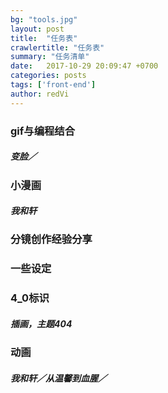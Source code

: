 ```yaml
---
bg: "tools.jpg"
layout: post
title:  "任务表"
crawlertitle: "任务表"
summary: "任务清单"
date:   2017-10-29 20:09:47 +0700
categories: posts
tags: ['front-end']
author: redVi
---
```


### gif与编程结合
##### 变脸／

### 小漫画
##### 我和轩

### 分镜创作经验分享

### 一些设定

### 4_0标识
##### 插画，主题404

### 动画
##### 我和轩／从温馨到血腥／
